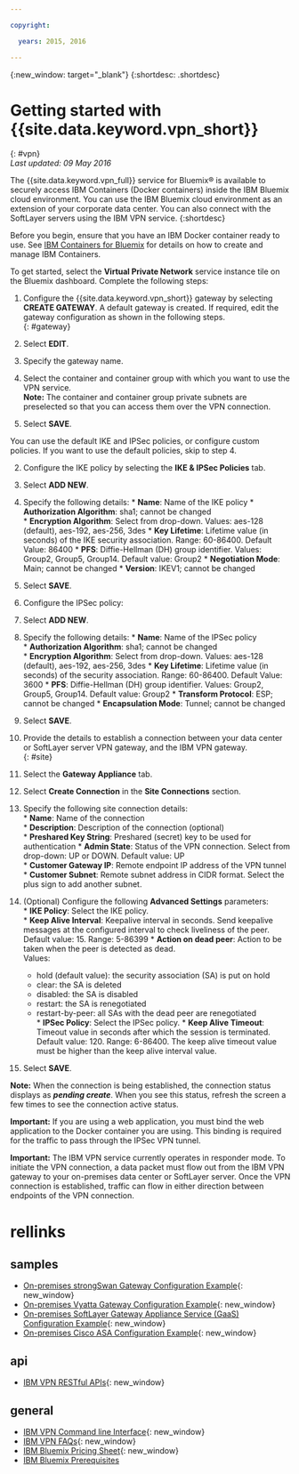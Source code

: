 ```yaml
---

copyright:

  years: 2015, 2016

---
```


{:new_window: target="_blank"}
{:shortdesc: .shortdesc}

# Getting started with {{site.data.keyword.vpn_short}}
{: #vpn}  
*Last updated: 09 May 2016*

The {{site.data.keyword.vpn_full}} service for Bluemix&reg; is available to securely access IBM Containers (Docker containers) inside the IBM Bluemix cloud environment. You can use the IBM Bluemix cloud environment as an extension of your corporate data center. You can also connect with the SoftLayer servers using the IBM VPN service.
{:shortdesc}

Before you begin, ensure that you have an IBM Docker container ready to use. See [IBM Containers for Bluemix](https://www.ng.bluemix.net/docs/containers/container_index.html) for details on how to create and manage IBM Containers.  

To get started, select the **Virtual Private Network** service instance tile on the Bluemix dashboard. Complete the following steps:

1. Configure the {{site.data.keyword.vpn_short}} gateway by selecting **CREATE GATEWAY**. A default gateway is created. If required, edit the gateway configuration as shown in the following steps.  
{: #gateway}  

  1. Select **EDIT**.  
  2. Specify the gateway name.  
  3. Select the container and container group with which you want to use the VPN service.  
	**Note:** The container and container group private subnets are preselected so that you can access them over the VPN connection.
  4. Select **SAVE**.  

 You can use the default IKE and IPSec policies, or configure custom policies. If you want to use the default policies, skip to step 4.

2. Configure the IKE policy by selecting the **IKE & IPSec Policies** tab.
  1. Select **ADD NEW**.  
  2. Specify the following details:
	* **Name**: Name of the IKE policy
	* **Authorization Algorithm**: sha1; cannot be changed  
	* **Encryption Algorithm**: Select from drop-down. Values: aes-128 (default), aes-192, aes-256, 3des
	* **Key Lifetime**: Lifetime value (in seconds) of the IKE security association. Range: 60-86400. Default Value: 86400
	* **PFS**: Diffie-Hellman (DH) group identifier. Values: Group2, Group5, Group14. Default value: Group2
	* **Negotiation Mode**: Main; cannot be changed
	* **Version**: IKEV1; cannot be changed
  3. Select **SAVE**.

3. Configure the IPSec policy:
  1. Select **ADD NEW**.  
  2. Specify the following details:
  	* **Name**: Name of the IPSec policy  
  	* **Authorization Algorithm**: sha1; cannot be changed  
  	* **Encryption Algorithm**: Select from drop-down. Values: aes-128 (default), aes-192, aes-256, 3des
  	* **Key Lifetime**: Lifetime value (in seconds) of the security association. Range: 60-86400. Default Value: 3600
  	* **PFS**: Diffie-Hellman (DH) group identifier. Values: Group2, Group5, Group14. Default value: Group2
  	* **Transform Protocol**: ESP; cannot be changed
  	* **Encapsulation Mode**: Tunnel; cannot be changed
  3. Select **SAVE**.  

4. Provide the details to establish a connection between your data center or SoftLayer server VPN gateway, and the IBM VPN gateway.  
{: #site}  

  1. Select the **Gateway Appliance** tab.
  2. Select **Create Connection** in the **Site Connections** section.
  3. Specify the following site connection details:  
  	* **Name**: Name of the connection  
  	* **Description**: Description of the connection (optional)  
  	* **Preshared Key String**: Preshared (secret) key to be used for authentication
  	* **Admin State**: Status of the VPN connection. Select from drop-down: UP or DOWN. Default value: UP  
  	* **Customer Gateway IP**: Remote endpoint IP address of the VPN tunnel  
  	* **Customer Subnet**: Remote subnet address in CIDR format. Select the plus sign to add another subnet.
  4. (Optional) Configure the following **Advanced Settings** parameters:  
  	* **IKE Policy**: Select the IKE policy.  
  	* **Keep Alive Interval**: Keepalive interval in seconds. Send keepalive messages at the configured interval to check liveliness of the peer. Default value: 15. Range: 5-86399
  	* **Action on dead peer**: Action to be taken when the peer is detected as dead.  
    	Values: 
  		* hold (default value): the security association (SA) is put on hold 
  		* clear: the SA is deleted
  		* disabled: the SA is disabled
  		* restart: the SA is renegotiated
  		* restart-by-peer: all SAs with the dead peer are renegotiated  
  	* **IPSec Policy**: Select the IPSec policy.
  	* **Keep Alive Timeout**: Timeout value in seconds after which the session is terminated. Default value: 120. Range: 6-86400. The keep alive timeout value must be higher than the keep alive interval value.
  5. Select **SAVE**.

  **Note:** When the connection is being established, the connection status displays as ***pending create***. When you see this status, refresh the screen a few times to see the connection active status.

**Important:** If you are using a web application, you must bind the web application to the Docker container you are using. This binding is required for the traffic to pass through the IPSec VPN tunnel.

**Important:** The IBM VPN service currently operates in responder mode. To initiate the VPN connection, a data packet must flow out from the IBM VPN gateway to your on-premises data center or SoftLayer server. Once the VPN connection is established, traffic can flow in either direction between endpoints of the VPN connection.

 
# rellinks
## samples 
* [On-premises strongSwan Gateway Configuration Example](vpn_onpremises.html#strongswan){: new_window}
* [On-premises Vyatta Gateway Configuration Example](vpn_onpremises.html#vyatta){: new_window}
* [On-premises SoftLayer Gateway Appliance Service (GaaS) Configuration Example](vpn_onpremises.html#gaas){: new_window}
* [On-premises Cisco ASA Configuration Example](vpn_onpremises.html#cisco){: new_window}

## api 
* [IBM VPN RESTful APIs](https://new-console.ng.bluemix.net/apidocs/101){: new_window}

## general 
* [IBM VPN Command line Interface](../../cli/plugins/vpn/index.html){: new_window}
* [IBM VPN FAQs](vpn_faq.html#vpn_faq){: new_window}
* [IBM Bluemix Pricing Sheet](https://console.{DomainName}/pricing/){: new_window}
* [IBM Bluemix Prerequisites](https://developer.ibm.com/bluemix/support/#prereqs)

